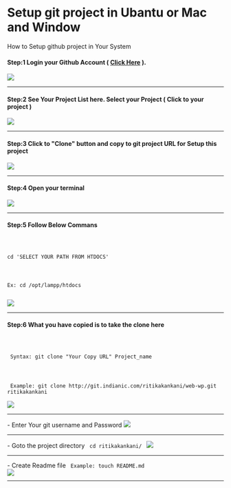 # Setup git project in Ubantu or Mac and Window

How to Setup github project in Your System

<h4>Step:1 Login your Github Account ( <a href="http://git.indianic.com/users/sign_in">Click Here</a> ).</h4>

<img src="http://php71.indianic.com/ritikakankani/image/SigninGitLab.png" />

<hr>

<h4> Step:2 See Your Project List here. Select your Project ( Click to your project )</h4>

<img src="http://php71.indianic.com/ritikakankani/image/ProjectsDashboardGitLab.png" />

<hr>

<h4> Step:3 Click to "Clone" button and copy to git project URL for Setup this project</h4>

<img src="http://php71.indianic.com/ritikakankani/image/ritikakankaniwebwp.png" />

<hr>

<h4> Step:4 Open your terminal</h4>

<img src="http://php71.indianic.com/ritikakankani/image/terminal.png" />

<hr>

<h4> Step:5 Follow Below Commans</h4>

<code>
  <p>cd 'SELECT YOUR PATH FROM HTDOCS' </p>
  <p>Ex: cd /opt/lampp/htdocs </p>
</code>

<img src="http://php71.indianic.com/ritikakankani/image/terminal_1.png" />
<hr>
<h4> Step:6 What you have copied is to take the clone here </h4>

<code>
  <p> Syntax: git clone "Your Copy URL" Project_name </p>
  <p> Example: git clone http://git.indianic.com/ritikakankani/web-wp.git ritikakankani
    
</code>

<img src="http://php71.indianic.com/ritikakankani/image/terminal_2.gif" />
<hr>
<span>- Enter Your git username and Password</span>
<img src="http://php71.indianic.com/ritikakankani/image/terminal_3.png" />
<hr>
<span>- Goto the project directory </span>
<code> cd ritikakankani/ </code>
<img src="http://php71.indianic.com/ritikakankani/image/terminal_4.png" />
<hr>
<span>- Create Readme file </span>
<code> Example: touch README.md </span>
<img src="http://php71.indianic.com/ritikakankani/image/terminal_5.png" />
<hr>

